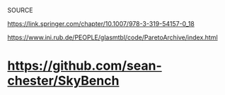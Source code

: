 SOURCE

https://link.springer.com/chapter/10.1007/978-3-319-54157-0_18

https://www.ini.rub.de/PEOPLE/glasmtbl/code/ParetoArchive/index.html




# https://github.com/sean-chester/SkyBench
